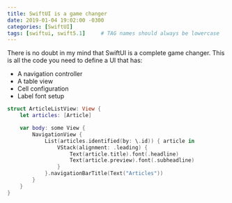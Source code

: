 ```yaml
---
title: SwiftUI is a game changer
date: 2019-01-04 19:02:00 -0300
categories: [SwiftUI]
tags: [swiftui, swift5.1]     # TAG names should always be lowercase
---
```


There is no doubt in my mind that SwiftUI is a complete game changer. This is all the code you need to define a UI that has:
- A navigation controller
- A table view
- Cell configuration
- Label font setup

```swift
struct ArticleListView: View {
    let articles: [Article]

    var body: some View {
        NavigationView {
            List(articles.identified(by: \.id)) { article in
                VStack(alignment: .leading) {
                    Text(article.title).font(.headline)
                    Text(article.preview).font(.subheadline)
                }
            }.navigationBarTitle(Text("Articles"))
        }
    }
}
```